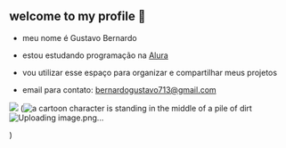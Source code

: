 ## welcome to my profile 🖤

- meu nome é Gustavo Bernardo

- estou estudando programação na [Alura](https://www.alura.com.br)

- vou utilizar esse espaço para organizar e compartilhar meus projetos

- email para contato: bernardogustavo713@gmail.com

 ![](https://media.tenor.com/Qx4yvs-uuGoAAAAM/rock-lee-gaara.gif
)
(<img src="https://media1.tenor.com/m/ysObr5GObMYAAAAd/gaara.gif" alt="a cartoon character is standing in the middle of a pile of dirt"/>![Uploading image.png…]()

)

